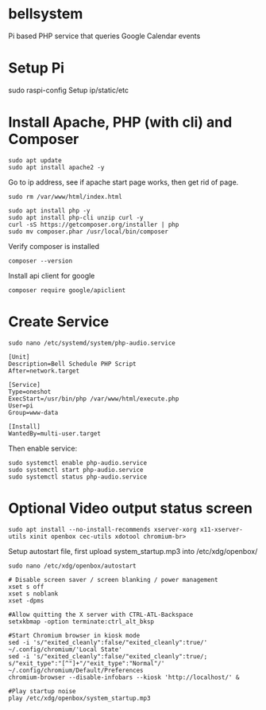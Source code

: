 # bellsystem
Pi based PHP service that queries Google Calendar events



# Setup Pi
sudo raspi-config
Setup ip/static/etc

# Install Apache, PHP (with cli) and Composer
```
sudo apt update
sudo apt install apache2 -y
```

Go to ip address, see if apache start page works, then get rid of page.
```
sudo rm /var/www/html/index.html
```

```
sudo apt install php -y
sudo apt install php-cli unzip curl -y
curl -sS https://getcomposer.org/installer | php
sudo mv composer.phar /usr/local/bin/composer
```
Verify composer is installed
```
composer --version
```
Install api client for google
```
composer require google/apiclient
```


# Create Service
```
sudo nano /etc/systemd/system/php-audio.service
```
```
[Unit]
Description=Bell Schedule PHP Script
After=network.target

[Service]
Type=oneshot
ExecStart=/usr/bin/php /var/www/html/execute.php
User=pi
Group=www-data

[Install]
WantedBy=multi-user.target
```
Then enable service:
```
sudo systemctl enable php-audio.service
sudo systemctl start php-audio.service
sudo systemctl status php-audio.service
```

# Optional Video output status screen
```
sudo apt install --no-install-recommends xserver-xorg x11-xserver-utils xinit openbox cec-utils xdotool chromium-br>
```
Setup autostart file, first upload system_startup.mp3 into /etc/xdg/openbox/
```
sudo nano /etc/xdg/openbox/autostart
```
```
# Disable screen saver / screen blanking / power management
xset s off
xset s noblank
xset -dpms

#Allow quitting the X server with CTRL-ATL-Backspace
setxkbmap -option terminate:ctrl_alt_bksp

#Start Chromium browser in kiosk mode
sed -i 's/"exited_cleanly":false/"exited_cleanly":true/' ~/.config/chromium/'Local State'
sed -i 's/"exited_cleanly":false/"exited_cleanly":true/; s/"exit_type":"[^"]+"/"exit_type":"Normal"/' ~/.config/chromium/Default/Preferences
chromium-browser --disable-infobars --kiosk 'http://localhost/' &

#Play startup noise
play /etc/xdg/openbox/system_startup.mp3
```
